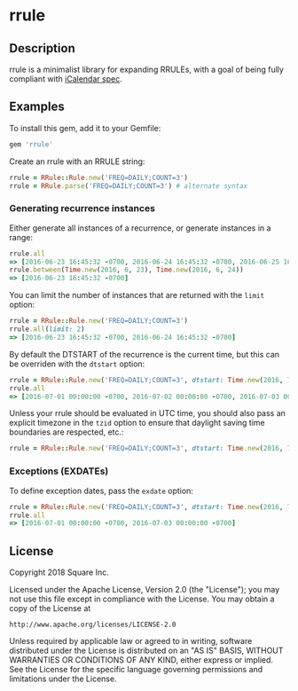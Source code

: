 # rrule

## Description

rrule is a minimalist library for expanding RRULEs, with a goal of being fully compliant with [iCalendar spec](https://tools.ietf.org/html/rfc2445).

## Examples

To install this gem, add it to your Gemfile:

```ruby
gem 'rrule'
```

Create an rrule with an RRULE string:

```ruby
rrule = RRule::Rule.new('FREQ=DAILY;COUNT=3')
rrule = RRule.parse('FREQ=DAILY;COUNT=3') # alternate syntax
```

### Generating recurrence instances

Either generate all instances of a recurrence, or generate instances in a range:

```ruby
rrule.all
=> [2016-06-23 16:45:32 -0700, 2016-06-24 16:45:32 -0700, 2016-06-25 16:45:32 -0700]
rrule.between(Time.new(2016, 6, 23), Time.new(2016, 6, 24))
=> [2016-06-23 16:45:32 -0700]
```

You can limit the number of instances that are returned with the `limit` option:

```ruby
rrule = RRule::Rule.new('FREQ=DAILY;COUNT=3')
rrule.all(limit: 2)
=> [2016-06-23 16:45:32 -0700, 2016-06-24 16:45:32 -0700]
```

By default the DTSTART of the recurrence is the current time, but this can be overriden with the `dtstart` option:

```ruby
rrule = RRule::Rule.new('FREQ=DAILY;COUNT=3', dtstart: Time.new(2016, 7, 1))
rrule.all
=> [2016-07-01 00:00:00 -0700, 2016-07-02 00:00:00 -0700, 2016-07-03 00:00:00 -0700]
```

Unless your rrule should be evaluated in UTC time, you should also pass an explicit timezone in the `tzid` option to ensure that daylight saving time boundaries are respected, etc.:

```ruby
rrule = RRule::Rule.new('FREQ=DAILY;COUNT=3', dtstart: Time.new(2016, 7, 1), tzid: 'America/Los_Angeles')
```

### Exceptions (EXDATEs)

To define exception dates, pass the `exdate` option:

```ruby
rrule = RRule::Rule.new('FREQ=DAILY;COUNT=3', dtstart: Time.new(2016, 7, 1), exdate: [DateTime.parse('2016-07-02 00:00:00 -0700'])
rrule.all
=> [2016-07-01 00:00:00 -0700, 2016-07-03 00:00:00 -0700]
```

## License

Copyright 2018 Square Inc.

Licensed under the Apache License, Version 2.0 (the "License");
you may not use this file except in compliance with the License.
You may obtain a copy of the License at

    http://www.apache.org/licenses/LICENSE-2.0

Unless required by applicable law or agreed to in writing, software
distributed under the License is distributed on an "AS IS" BASIS,
WITHOUT WARRANTIES OR CONDITIONS OF ANY KIND, either express or implied.
See the License for the specific language governing permissions and
limitations under the License.
